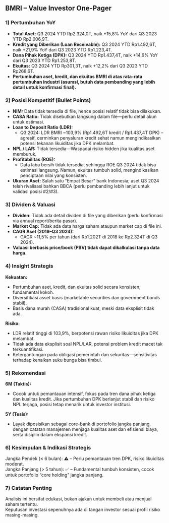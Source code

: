 ## BMRI – Value Investor One-Pager

### 1) Pertumbuhan YoY
- **Total Aset:** Q3 2024 YTD Rp2.324,0T, naik +15,8% YoY dari Q3 2023 YTD Rp2.006,9T.
- **Kredit yang Diberikan (Loan Receivable):** Q3 2024 YTD Rp1.492,6T, naik +21,9% YoY dari Q3 2023 YTD Rp1.223,4T.
- **Dana Pihak Ketiga (DPK):** Q3 2024 YTD Rp1.437,4T, naik +14,6% YoY dari Q3 2023 YTD Rp1.253,8T.
- **Ekuitas:** Q3 2024 YTD Rp301,3T, naik +12,2% dari Q3 2023 YTD Rp268,6T.
- **Pertumbuhan aset, kredit, dan ekuitas BMRI di atas rata-rata pertumbuhan industri (asumsi, butuh data pembanding yang lebih detail untuk konfirmasi final).**

### 2) Posisi Kompetitif (Bullet Points)
- **NIM:** Data tidak tersedia di file, hence posisi relatif tidak bisa dilakukan.
- **CASA Ratio:** Tidak disebutkan langsung dalam file—perlu detail akun untuk estimasi.
- **Loan to Deposit Ratio (LDR):**  
  - Q3 2024: LDR BMRI ~103,9% (Rp1.492,6T kredit / Rp1.437,4T DPK) – agresif, cerminkan penyaluran kredit sehat namun mengindikasikan potensi tekanan likuiditas jika DPK melambat.
- **NPL / LAR:** Tidak tersedia—Waspadai risiko hidden jika kualitas aset memburuk.
- **Profitabilitas (ROE):**  
  - Data laba bersih tidak tersedia, sehingga ROE Q3 2024 tidak bisa estimasi langsung. Namun, ekuitas tumbuh solid, mengindikasikan penciptaan nilai yang konsisten.
- **Ukuran Aset:** Salah satu “Empat Besar” bank Indonesia; aset Q3 2024 telah rivalisasi bahkan BBCA (perlu pembanding lebih lanjut untuk validasi posisi #2/#3).

### 3) Dividen & Valuasi
- **Dividen:** Tidak ada detail dividen di file yang diberikan (perlu konfirmasi via annual report/berita pasar).
- **Market Cap:** Tidak ada data harga saham ataupun market cap di file ini.
- **CAGR Aset (2018–Q3 2024):**  
  - CAGR ~11,5% per tahun (dari Rp1.202T di 2018 ke Rp2.324T di Q3 2024).
- **Valuasi berbasis price/book (PBV) tidak dapat dikalkulasi tanpa data harga.**

### 4) Insight Strategis
**Kekuatan:**  
- Pertumbuhan aset, kredit, dan ekuitas solid secara konsisten; fundamental kokoh.
- Diversifikasi asset basis (marketable securities dan government bonds stabil).
- Basis dana murah (CASA) tradisional kuat, meski data eksplisit tidak ada.

**Risiko:**  
- LDR relatif tinggi di 103,9%, berpotensi rawan risiko likuiditas jika DPK melambat.
- Tidak ada data eksplisit soal NPL/LAR, potensi problem kredit macet tak terkuantifikasi.
- Ketergantungan pada obligasi pemerintah dan sekuritas—sensitivitas terhadap kenaikan suku bunga bisa timbul.

### 5) Rekomendasi
**6M (Taktis):**  
- Cocok untuk pemantauan intensif, fokus pada tren dana pihak ketiga dan kualitas kredit. Jika pertumbuhan DPK berlanjut stabil dan risiko NPL terjaga, posisi tetap menarik untuk investor institusi.

**5Y (Tesis):**  
- Layak diposisikan sebagai core-bank di portofolio jangka panjang, dengan catatan manajemen menjaga kualitas aset dan efisiensi biaya, serta disiplin dalam ekspansi kredit.

### 6) Kesimpulan & Indikasi Strategis
Jangka Pendek (≤ 6 bulan): ⚠️ – Perlu pemantauan tren DPK, risiko likuiditas moderat.  
Jangka Panjang (> 5 tahun): ✅ – Fundamental tumbuh konsisten, cocok untuk portofolio “core holding” jangka panjang.

### 7) Catatan Penting
Analisis ini bersifat edukasi, bukan ajakan untuk membeli atau menjual saham tertentu.  
Keputusan investasi sepenuhnya ada di tangan investor sesuai profil risiko masing-masing.